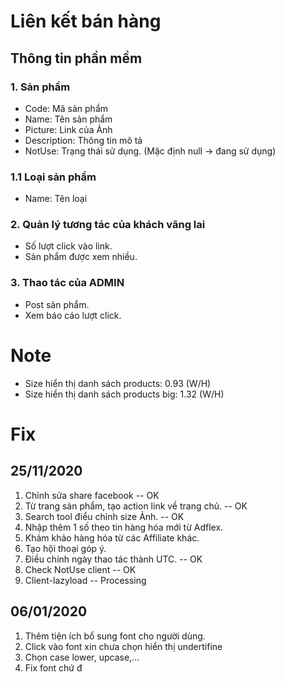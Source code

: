﻿# Liên kết bán hàng
## Thông tin phần mềm
### 1. Sản phầm
- Code: Mã sản phẩm
- Name: Tên sản phẩm
- Picture: Link của Ảnh
- Description: Thông tin mô tả
- NotUse: Trạng thái sử dụng. (Mặc định null -> đang sử dụng)
### 1.1 Loại sản phẩm
- Name: Tên loại
### 2. Quản lý tương tác của khách vãng lai
- Số lượt click vào link.
- Sản phẩm được xem nhiều.
### 3. Thao tác của ADMIN
- Post sản phẩm.
- Xem báo cáo lượt click.

# Note
- Size hiển thị danh sách products: 0.93 (W/H)
- Size hiển thị danh sách products big: 1.32 (W/H)
 

# Fix
## 25/11/2020
1. Chỉnh sửa share facebook -- OK
2. Từ trang sản phẩm, tạo action link về trang chủ. -- OK
3. Search tool điểu chỉnh size Ảnh. -- OK
4. Nhập thêm 1 số theo tin hàng hóa mới từ Adflex.
5. Khảm khảo hàng hóa từ các Affiliate khác.
6. Tạo hội thoại góp ý.
7. Điều chỉnh ngày thao tác thành UTC. -- OK
8. Check NotUse client -- OK
9. Client-lazyload -- Processing

## 06/01/2020
1. Thêm tiện ích bổ sung font cho người dùng.
2. Click vào font xin chưa chọn hiển thị undertifine
3. Chọn case lower, upcase,...
4. Fix font chứ đ